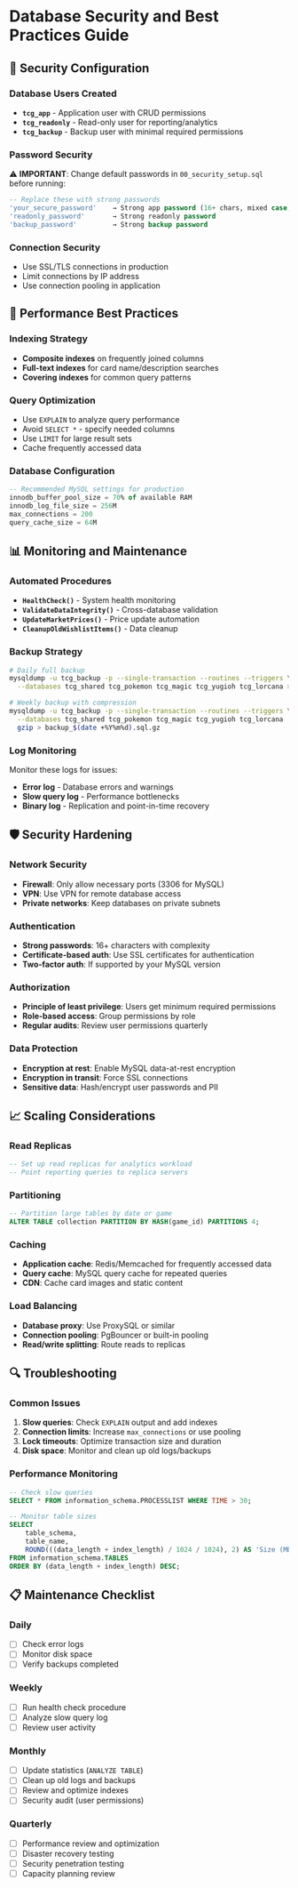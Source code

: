 # Database Security and Best Practices Guide

## 🔐 Security Configuration

### Database Users Created
- **`tcg_app`** - Application user with CRUD permissions
- **`tcg_readonly`** - Read-only user for reporting/analytics
- **`tcg_backup`** - Backup user with minimal required permissions

### Password Security
⚠️ **IMPORTANT**: Change default passwords in `00_security_setup.sql` before running:

```sql
-- Replace these with strong passwords
'your_secure_password'    → Strong app password (16+ chars, mixed case, numbers, symbols)
'readonly_password'       → Strong readonly password  
'backup_password'         → Strong backup password
```

### Connection Security
- Use SSL/TLS connections in production
- Limit connections by IP address
- Use connection pooling in application

## 🚀 Performance Best Practices

### Indexing Strategy
- **Composite indexes** on frequently joined columns
- **Full-text indexes** for card name/description searches
- **Covering indexes** for common query patterns

### Query Optimization
- Use `EXPLAIN` to analyze query performance
- Avoid `SELECT *` - specify needed columns
- Use `LIMIT` for large result sets
- Cache frequently accessed data

### Database Configuration
```sql
-- Recommended MySQL settings for production
innodb_buffer_pool_size = 70% of available RAM
innodb_log_file_size = 256M
max_connections = 200
query_cache_size = 64M
```

## 📊 Monitoring and Maintenance

### Automated Procedures
- **`HealthCheck()`** - System health monitoring
- **`ValidateDataIntegrity()`** - Cross-database validation
- **`UpdateMarketPrices()`** - Price update automation
- **`CleanupOldWishlistItems()`** - Data cleanup

### Backup Strategy
```bash
# Daily full backup
mysqldump -u tcg_backup -p --single-transaction --routines --triggers \
  --databases tcg_shared tcg_pokemon tcg_magic tcg_yugioh tcg_lorcana > backup.sql

# Weekly backup with compression
mysqldump -u tcg_backup -p --single-transaction --routines --triggers \
  --databases tcg_shared tcg_pokemon tcg_magic tcg_yugioh tcg_lorcana | \
  gzip > backup_$(date +%Y%m%d).sql.gz
```

### Log Monitoring
Monitor these logs for issues:
- **Error log** - Database errors and warnings
- **Slow query log** - Performance bottlenecks
- **Binary log** - Replication and point-in-time recovery

## 🛡️ Security Hardening

### Network Security
- **Firewall**: Only allow necessary ports (3306 for MySQL)
- **VPN**: Use VPN for remote database access
- **Private networks**: Keep databases on private subnets

### Authentication
- **Strong passwords**: 16+ characters with complexity
- **Certificate-based auth**: Use SSL certificates for authentication
- **Two-factor auth**: If supported by your MySQL version

### Authorization
- **Principle of least privilege**: Users get minimum required permissions
- **Role-based access**: Group permissions by role
- **Regular audits**: Review user permissions quarterly

### Data Protection
- **Encryption at rest**: Enable MySQL data-at-rest encryption
- **Encryption in transit**: Force SSL connections
- **Sensitive data**: Hash/encrypt user passwords and PII

## 📈 Scaling Considerations

### Read Replicas
```sql
-- Set up read replicas for analytics workload
-- Point reporting queries to replica servers
```

### Partitioning
```sql
-- Partition large tables by date or game
ALTER TABLE collection PARTITION BY HASH(game_id) PARTITIONS 4;
```

### Caching
- **Application cache**: Redis/Memcached for frequently accessed data
- **Query cache**: MySQL query cache for repeated queries
- **CDN**: Cache card images and static content

### Load Balancing
- **Database proxy**: Use ProxySQL or similar
- **Connection pooling**: PgBouncer or built-in pooling
- **Read/write splitting**: Route reads to replicas

## 🔍 Troubleshooting

### Common Issues
1. **Slow queries**: Check `EXPLAIN` output and add indexes
2. **Connection limits**: Increase `max_connections` or use pooling
3. **Lock timeouts**: Optimize transaction size and duration
4. **Disk space**: Monitor and clean up old logs/backups

### Performance Monitoring
```sql
-- Check slow queries
SELECT * FROM information_schema.PROCESSLIST WHERE TIME > 30;

-- Monitor table sizes
SELECT 
    table_schema,
    table_name,
    ROUND(((data_length + index_length) / 1024 / 1024), 2) AS 'Size (MB)'
FROM information_schema.TABLES 
ORDER BY (data_length + index_length) DESC;
```

## 📋 Maintenance Checklist

### Daily
- [ ] Check error logs
- [ ] Monitor disk space
- [ ] Verify backups completed

### Weekly  
- [ ] Run health check procedure
- [ ] Analyze slow query log
- [ ] Review user activity

### Monthly
- [ ] Update statistics (`ANALYZE TABLE`)
- [ ] Clean up old logs and backups
- [ ] Review and optimize indexes
- [ ] Security audit (user permissions)

### Quarterly
- [ ] Performance review and optimization
- [ ] Disaster recovery testing
- [ ] Security penetration testing
- [ ] Capacity planning review
